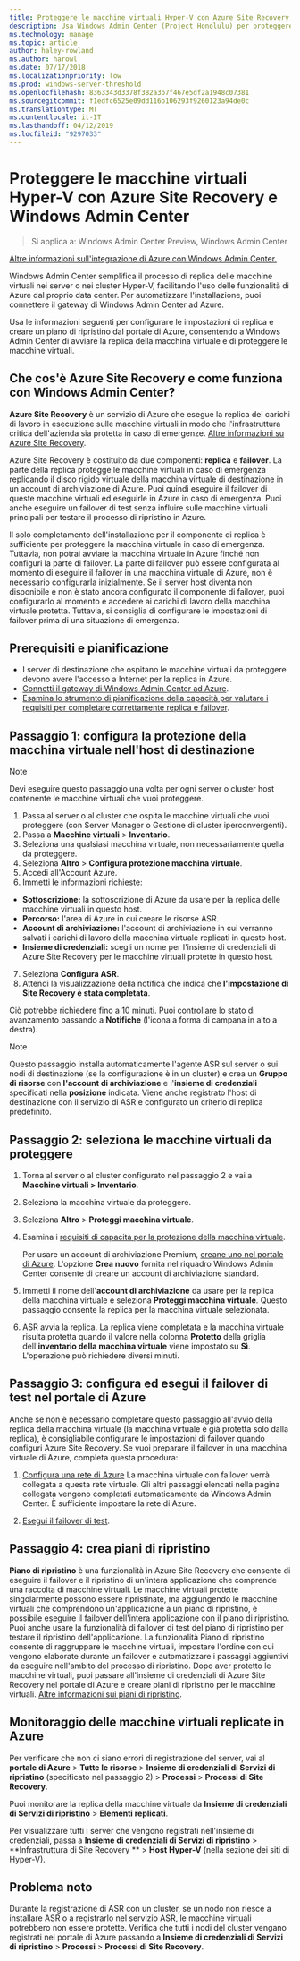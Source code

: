 ```yaml
---
title: Proteggere le macchine virtuali Hyper-V con Azure Site Recovery e Windows Admin Center
description: Usa Windows Admin Center (Project Honolulu) per proteggere le macchine virtuali Hyper-V con Azure Site Recovery.
ms.technology: manage
ms.topic: article
author: haley-rowland
ms.author: harowl
ms.date: 07/17/2018
ms.localizationpriority: low
ms.prod: windows-server-threshold
ms.openlocfilehash: 8363343d3378f382a3b7f467e5df2a1948c07381
ms.sourcegitcommit: f1edfc6525e09dd116b106293f9260123a94de0c
ms.translationtype: MT
ms.contentlocale: it-IT
ms.lasthandoff: 04/12/2019
ms.locfileid: "9297033"
---
```

# Proteggere le macchine virtuali Hyper-V con Azure Site Recovery e Windows Admin Center

>Si applica a: Windows Admin Center Preview, Windows Admin Center

[Altre informazioni sull'integrazione di Azure con Windows Admin Center.](../plan/azure-integration-options.md)

Windows Admin Center semplifica il processo di replica delle macchine virtuali nei server o nei cluster Hyper-V, facilitando l'uso delle funzionalità di Azure dal proprio data center. Per automatizzare l'installazione, puoi connettere il gateway di Windows Admin Center ad Azure.

Usa le informazioni seguenti per configurare le impostazioni di replica e creare un piano di ripristino dal portale di Azure, consentendo a Windows Admin Center di avviare la replica della macchina virtuale e di proteggere le macchine virtuali.

## Che cos'è Azure Site Recovery e come funziona con Windows Admin Center? 

**Azure Site Recovery** è un servizio di Azure che esegue la replica dei carichi di lavoro in esecuzione sulle macchine virtuali in modo che l'infrastruttura critica dell'azienda sia protetta in caso di emergenze.  [Altre informazioni su Azure Site Recovery](https://docs.microsoft.com/azure/site-recovery/site-recovery-overview).

Azure Site Recovery è costituito da due componenti: **replica** e **failover**. La parte della replica protegge le macchine virtuali in caso di emergenza replicando il disco rigido virtuale della macchina virtuale di destinazione in un account di archiviazione di Azure. Puoi quindi eseguire il failover di queste macchine virtuali ed eseguirle in Azure in caso di emergenza. Puoi anche eseguire un failover di test senza influire sulle macchine virtuali principali per testare il processo di ripristino in Azure.

Il solo completamento dell'installazione per il componente di replica è sufficiente per proteggere la macchina virtuale in caso di emergenza. Tuttavia, non potrai avviare la macchina virtuale in Azure finché non configuri la parte di failover. La parte di failover può essere configurata al momento di eseguire il failover in una macchina virtuale di Azure, non è necessario configurarla inizialmente. Se il server host diventa non disponibile e non è stato ancora configurato il componente di failover, puoi configurarlo al momento e accedere ai carichi di lavoro della macchina virtuale protetta. Tuttavia, si consiglia di configurare le impostazioni di failover prima di una situazione di emergenza.
 

## Prerequisiti e pianificazione

- I server di destinazione che ospitano le macchine virtuali da proteggere devono avere l'accesso a Internet per la replica in Azure.
- [Connetti il gateway di Windows Admin Center ad Azure](azure-integration.md).
- [Esamina lo strumento di pianificazione della capacità per valutare i requisiti per completare correttamente replica e failover](https://docs.microsoft.com/azure/site-recovery/hyper-v-site-walkthrough-capacity).

## Passaggio 1: configura la protezione della macchina virtuale nell'host di destinazione

> [!NOTE] 
> Devi eseguire questo passaggio una volta per ogni server o cluster host contenente le macchine virtuali che vuoi proteggere.

1. Passa al server o al cluster che ospita le macchine virtuali che vuoi proteggere (con Server Manager o Gestione di cluster iperconvergenti).
2. Passa a **Macchine virtuali** > **Inventario**.
3. Seleziona una qualsiasi macchina virtuale, non necessariamente quella da proteggere.
4. Seleziona **Altro** > **Configura protezione macchina virtuale**.
5. Accedi all'Account Azure.
6. Immetti le informazioni richieste:

 - **Sottoscrizione:** la sottoscrizione di Azure da usare per la replica delle macchine virtuali in questo host.
 - **Percorso:** l'area di Azure in cui creare le risorse ASR.
 - **Account di archiviazione:** l'account di archiviazione in cui verranno salvati i carichi di lavoro della macchina virtuale replicati in questo host.
 - **Insieme di credenziali:** scegli un nome per l'insieme di credenziali di Azure Site Recovery per le macchine virtuali protette in questo host.

7.  Seleziona **Configura ASR**.
8.  Attendi la visualizzazione della notifica che indica che **l'impostazione di Site Recovery è stata completata**.
 
Ciò potrebbe richiedere fino a 10 minuti. Puoi controllare lo stato di avanzamento passando a **Notifiche** (l'icona a forma di campana in alto a destra).

>[!NOTE]
> Questo passaggio installa automaticamente l'agente ASR sul server o sui nodi di destinazione (se la configurazione è in un cluster) e crea un **Gruppo di risorse** con **l'account di archiviazione** e l'**insieme di credenziali** specificati nella **posizione** indicata. Viene anche registrato l'host di destinazione con il servizio di ASR e configurato un criterio di replica predefinito.

## Passaggio 2: seleziona le macchine virtuali da proteggere

1. Torna al server o al cluster configurato nel passaggio 2 e vai a **Macchine virtuali > Inventario**.
2. Seleziona la macchina virtuale da proteggere.
3. Seleziona **Altro** > **Proteggi macchina virtuale**.
4. Esamina i [requisiti di capacità per la protezione della macchina virtuale](https://docs.microsoft.com/azure/site-recovery/site-recovery-capacity-planner).

    Per usare un account di archiviazione Premium, [creane uno nel portale di Azure](https://docs.microsoft.com/azure/storage/common/storage-premium-storage). L'opzione **Crea nuovo** fornita nel riquadro Windows Admin Center consente di creare un account di archiviazione standard.

5. Immetti il nome dell'**account di archiviazione** da usare per la replica della macchina virtuale e seleziona **Proteggi macchina virtuale**. Questo passaggio consente la replica per la macchina virtuale selezionata. 

6. ASR avvia la replica. La replica viene completata e la macchina virtuale risulta protetta quando il valore nella colonna **Protetto** della griglia dell'**inventario della macchina virtuale** viene impostato su **Sì**. L'operazione può richiedere diversi minuti.  

## Passaggio 3: configura ed esegui il failover di test nel portale di Azure

 Anche se non è necessario completare questo passaggio all'avvio della replica della macchina virtuale (la macchina virtuale è già protetta solo dalla replica), è consigliabile configurare le impostazioni di failover quando configuri Azure Site Recovery. Se vuoi preparare il failover in una macchina virtuale di Azure, completa questa procedura:

1. [Configura una rete di Azure](https://docs.microsoft.com/azure/site-recovery/hyper-v-site-walkthrough-prepare-azure) La macchina virtuale con failover verrà collegata a questa rete virtuale. Gli altri passaggi elencati nella pagina collegata vengono completati automaticamente da Windows Admin Center. È sufficiente impostare la rete di Azure.

2. [Esegui il failover di test](https://docs.microsoft.com/azure/site-recovery/hyper-v-site-walkthrough-test-failover).

## Passaggio 4: crea piani di ripristino

**Piano di ripristino** è una funzionalità in Azure Site Recovery che consente di eseguire il failover e il ripristino di un'intera applicazione che comprende una raccolta di macchine virtuali. Le macchine virtuali protette singolarmente possono essere ripristinate, ma aggiungendo le macchine virtuali che comprendono un'applicazione a un piano di ripristino, è possibile eseguire il failover dell'intera applicazione con il piano di ripristino. Puoi anche usare la funzionalità di failover di test del piano di ripristino per testare il ripristino dell'applicazione. La funzionalità Piano di ripristino consente di raggruppare le macchine virtuali, impostare l'ordine con cui vengono elaborate durante un failover e automatizzare i passaggi aggiuntivi da eseguire nell'ambito del processo di ripristino. Dopo aver protetto le macchine virtuali, puoi passare all'insieme di credenziali di Azure Site Recovery nel portale di Azure e creare piani di ripristino per le macchine virtuali. [Altre informazioni sui piani di ripristino](https://docs.microsoft.com/azure/site-recovery/site-recovery-create-recovery-plans).

## Monitoraggio delle macchine virtuali replicate in Azure ##

Per verificare che non ci siano errori di registrazione del server, vai al **portale di Azure** > **Tutte le risorse** > **Insieme di credenziali di Servizi di ripristino** (specificato nel passaggio 2) > **Processi** > **Processi di Site Recovery**.

Puoi monitorare la replica della macchine virtuale da **Insieme di credenziali di Servizi di ripristino** > **Elementi replicati**.

Per visualizzare tutti i server che vengono registrati nell'insieme di credenziali, passa a **Insieme di credenziali di Servizi di ripristino** > **Infrastruttura di Site Recovery ** > **Host Hyper-V** (nella sezione dei siti di Hyper-V).

## Problema noto ##

Durante la registrazione di ASR con un cluster, se un nodo non riesce a installare ASR o a registrarlo nel servizio ASR, le macchine virtuali potrebbero non essere protette. Verifica che tutti i nodi del cluster vengano registrati nel portale di Azure passando a **Insieme di credenziali di Servizi di ripristino** > **Processi** > **Processi di Site Recovery**.